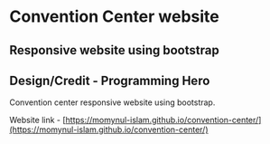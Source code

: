 # Convention Center website

## Responsive website using bootstrap

## Design/Credit - Programming Hero

Convention center responsive website using bootstrap.

Website link - [https://momynul-islam.github.io/convention-center/](https://momynul-islam.github.io/convention-center/)
